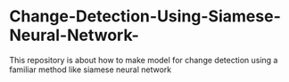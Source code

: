 # Change-Detection-Using-Siamese-Neural-Network-
This repository is about how to make model for change detection using a familiar method like siamese neural network

